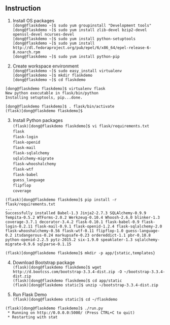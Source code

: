 Instruction
---
1. Install OS packages<br>
  `[dong@flaskdemo ~]$ sudo yum groupinstall "Development tools"`<br>
  `[dong@flaskdemo ~]$ sudo yum install zlib-devel bzip2-devel openssl-devel ncurses-devel`<br>
  `[dong@flaskdemo ~]$ sudo yum install python-setuptools`<br>
  `[dong@flaskdemo ~]$ sudo yum install http://dl.fedoraproject.org/pub/epel/6/x86_64/epel-release-6-8.noarch.rpm`<br>
  `[dong@flaskdemo ~]$ sudo yum install python-pip`<br>

2. Create workspace environment<br>
  `[dong@flaskdemo ~]$ sudo easy_install virtualenv`<br>
  `[dong@flaskdemo ~]$ mkdir flaskdemo`<br>
  `[dong@flaskdemo ~]$ cd flaskdemo`<br>
  
  `[dong@flaskdemo flaskdemo]$ virtualenv flask`<br>
  `New python executable in flask/bin/python`<br>
  `Installing setuptools, pip...done.`<br>
  
  `[dong@flaskdemo flaskdemo]$ . flask/bin/activate`<br>
  `(flask)[dong@flaskdemo flaskdemo]$ `<br>

3. Install Python packages<br>
  `(flask)[dong@flaskdemo flaskdemo]$ vi flask/requirements.txt`<br>
  `flask`<br>
  `flask-login`<br>
  `flask-openid`<br>
  `flask-mail`<br>
  `flask-sqlalchemy`<br>
  `sqlalchemy-migrate`<br>
  `flask-whooshalchemy`<br>
  `flask-wtf`<br>
  `flask-babel`<br>
  `guess_language`<br>
  `flipflop`<br>
  `coverage`<br>
  
  `(flask)[dong@flaskdemo flaskdemo]$ pip install -r flask/requirements.txt`<br>
  `...`<br>
  `Successfully installed Babel-1.3 Jinja2-2.7.3 SQLAlchemy-0.9.9 Tempita-0.5.2 WTForms-2.0.2 Werkzeug-0.10.4 Whoosh-2.6.0 blinker-1.3 coverage-3.7.1 decorator-3.4.2 flask-0.10.1 flask-babel-0.9 flask-login-0.2.11 flask-mail-0.9.1 flask-openid-1.2.4 flask-sqlalchemy-2.0 flask-whooshalchemy-0.56 flask-wtf-0.11 flipflop-1.0 guess-language-0.2 itsdangerous-0.24 markupsafe-0.23 ordereddict-1.1 pbr-0.10.8 python-openid-2.2.5 pytz-2015.2 six-1.9.0 speaklater-1.3 sqlalchemy-migrate-0.9.6 sqlparse-0.1.15`<br>
  
  `(flask)[dong@flaskdemo flaskdemo]$ mkdir -p app/{static,templates}`<br>

4. Download Bootstrap package<br>
  `(flask)[dong@flaskdemo flaskdemo]$ wget http://d.bootcss.com/bootstrap-3.3.4-dist.zip -O ~/bootstrap-3.3.4-dist.zip`<br>
  `(flask)[dong@flaskdemo flaskdemo]$ cd app/static`<br>
  `(flask)[dong@flaskdemo static]$ unzip ~/bootstrap-3.3.4-dist.zip`<br>

5. Run Flask Demo<br>
  `(flask)[dong@flaskdemo static]$ cd ~/flaskdemo`<br>
  
  `(flask)[dong@flaskdemo flaskdemo]$ ./run.py`<br>
  ` * Running on http://0.0.0.0:5000/ (Press CTRL+C to quit)`<br>
  ` * Restarting with stat`<br>
